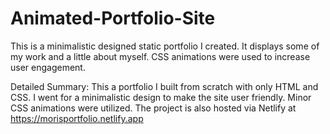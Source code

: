 # Animated-Portfolio-Site
This is a minimalistic designed static portfolio I created. It displays some of my work and a little about myself. CSS animations were used to increase user engagement.

Detailed Summary:
This a portfolio I built from scratch with only HTML and CSS. I went for a minimalistic design to make the site user friendly. Minor CSS animations were utilized. The project is also hosted via Netlify at https://morisportfolio.netlify.app
